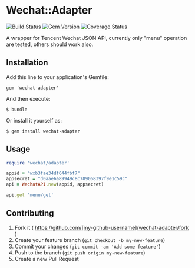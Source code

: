 # Wechat::Adapter

[![Build Status](https://travis-ci.org/luj1985/wechat-adapter.svg?branch=master)](https://travis-ci.org/luj1985/wechat-adapter)
[![Gem Version](https://badge.fury.io/rb/wechat-adapter.svg)](http://badge.fury.io/rb/wechat-adapter)
[![Coverage Status](https://coveralls.io/repos/luj1985/wechat-adapter/badge.png)](https://coveralls.io/r/luj1985/wechat-adapter)

A wrapper for Tencent Wechat JSON API, currently only "menu" operation are tested, others should work also.

## Installation

Add this line to your application's Gemfile:

    gem 'wechat-adapter'

And then execute:

    $ bundle

Or install it yourself as:

    $ gem install wechat-adapter

## Usage

```ruby
require 'wechat/adapter'

appid = "wxb3fae34df644fbf7"
appsecret = "d0aae6a89949c8c789068397f9e1c59c"
api = WechatAPI.new(appid, appsecret)

api.get 'menu/get'
```

## Contributing

1. Fork it ( https://github.com/[my-github-username]/wechat-adapter/fork )
2. Create your feature branch (`git checkout -b my-new-feature`)
3. Commit your changes (`git commit -am 'Add some feature'`)
4. Push to the branch (`git push origin my-new-feature`)
5. Create a new Pull Request
